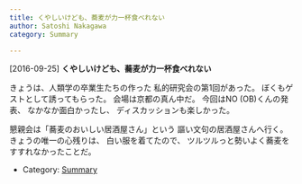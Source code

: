 ```yaml
---
title: くやしいけども、蕎麦が力一杯食べれない
author: Satoshi Nakagawa
category: Summary

---
```


[2016-09-25] **くやしいけども、蕎麦が力一杯食べれない** 

 きょうは、人類学の卒業生たちの作った
私的研究会の第1回があった。
ぼくもゲストとして誘ってもらった。
会場は京都の真ん中だ。
今回はNO (OB)くんの発表、
なかなか面白かったし、
ディスカッションも楽しかった。

 懇親会は「蕎麦のおいしい居酒屋さん」という
謳い文句の居酒屋さんへ行く。
きょうの唯一の心残りは、
白い服を着てたので、
ツルツルっと勢いよく蕎麦をすすれなかったことだ。

- Category: [Summary](https://merapano.github.io/categories.html#Summary)

